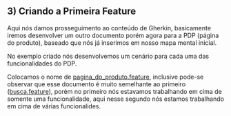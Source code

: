 ## 3) Criando a Primeira Feature

Aqui nós damos prosseguimento ao conteúdo de Gherkin, basicamente iremos desenvolver um outro documento porém agora para a PDP (página do produto), baseado que nós já inserimos em nosso mapa mental inicial.

No exemplo criado nós desenvolvemos um cenário para cada uma das funcionalidades do PDP.

Colocamos o nome de [pagina_do_produto.feature](https://github.com/Gabriel-Simas/PB_Sprint-5_-Gabriel_Roberto-_Compass/blob/develop/Dia%201%20-%20Mapas%20Mentais%20e%20escrita%20de%20Gherkin/pagina_do_produto.feature), inclusive pode-se observar que esse documento é muito semelhante ao primeiro ([busca.feature](https://github.com/Gabriel-Simas/PB_Sprint-5_-Gabriel_Roberto-_Compass/blob/develop/Dia%201%20-%20Mapas%20Mentais%20e%20escrita%20de%20Gherkin/busca.feature)), porém no primeiro nós estavamos trabalhando em cima de somente uma funcionalidade, aqui nesse segundo nós estamos trabalhando em cima de várias funcionalides.
